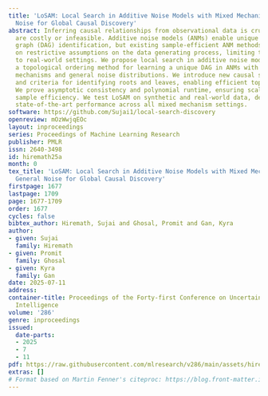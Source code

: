 ```yaml
---
title: 'LoSAM: Local Search in Additive Noise Models with Mixed Mechanisms and General
  Noise for Global Causal Discovery'
abstract: Inferring causal relationships from observational data is crucial when experiments
  are costly or infeasible. Additive noise models (ANMs) enable unique directed acyclic
  graph (DAG) identification, but existing sample-efficient ANM methods often rely
  on restrictive assumptions on the data generating process, limiting their applicability
  to real-world settings. We propose local search in additive noise models, LoSAM,
  a topological ordering method for learning a unique DAG in ANMs with mixed causal
  mechanisms and general noise distributions. We introduce new causal substructures
  and criteria for identifying roots and leaves, enabling efficient top-down learning.
  We prove asymptotic consistency and polynomial runtime, ensuring scalability and
  sample efficiency. We test LoSAM on synthetic and real-world data, demonstrating
  state-of-the-art performance across all mixed mechanism settings.
software: https://github.com/Sujai1/local-search-discovery
openreview: mOzWwjqEOc
layout: inproceedings
series: Proceedings of Machine Learning Research
publisher: PMLR
issn: 2640-3498
id: hiremath25a
month: 0
tex_title: 'LoSAM: Local Search in Additive Noise Models with Mixed Mechanisms and
  General Noise for Global Causal Discovery'
firstpage: 1677
lastpage: 1709
page: 1677-1709
order: 1677
cycles: false
bibtex_author: Hiremath, Sujai and Ghosal, Promit and Gan, Kyra
author:
- given: Sujai
  family: Hiremath
- given: Promit
  family: Ghosal
- given: Kyra
  family: Gan
date: 2025-07-11
address:
container-title: Proceedings of the Forty-first Conference on Uncertainty in Artificial
  Intelligence
volume: '286'
genre: inproceedings
issued:
  date-parts:
  - 2025
  - 7
  - 11
pdf: https://raw.githubusercontent.com/mlresearch/v286/main/assets/hiremath25a/hiremath25a.pdf
extras: []
# Format based on Martin Fenner's citeproc: https://blog.front-matter.io/posts/citeproc-yaml-for-bibliographies/
---
```

